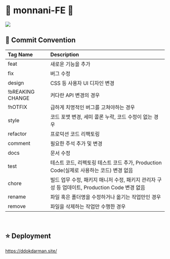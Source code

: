 # 🍊 monnani-FE 🍊
<img src="https://user-images.githubusercontent.com/66112716/228446892-b9c709f9-970a-4572-8528-870af6b2bcb9.png" width />

<br/>

## 🌱 Commit Convention
Tag Name|Description
:---|:---
feat|새로운 기능을 추가
fix|버그 수정
design|CSS 등 사용자 UI 디자인 변경
!bREAKING CHANGE|커다란 API 변경의 경우
!hOTFIX|급하게 치명적인 버그를 고쳐야하는 경우
style|코드 포맷 변경, 세미 콜론 누락, 코드 수정이 없는 경우
refactor|프로덕션 코드 리팩토링
comment|필요한 주석 추가 및 변경
docs|문서 수정
test|테스트 코드, 리펙토링 테스트 코드 추가, Production Code(실제로 사용하는 코드) 변경 없음
chore|빌드 업무 수정, 패키지 매니저 수정, 패키지 관리자 구성 등 업데이트, Production Code 변경 없음
rename|파일 혹은 폴더명을 수정하거나 옮기는 작업만인 경우
remove|파일을 삭제하는 작업만 수행한 경우

<br/>

## ⭐️ Deployment
https://ddokdarman.site/
